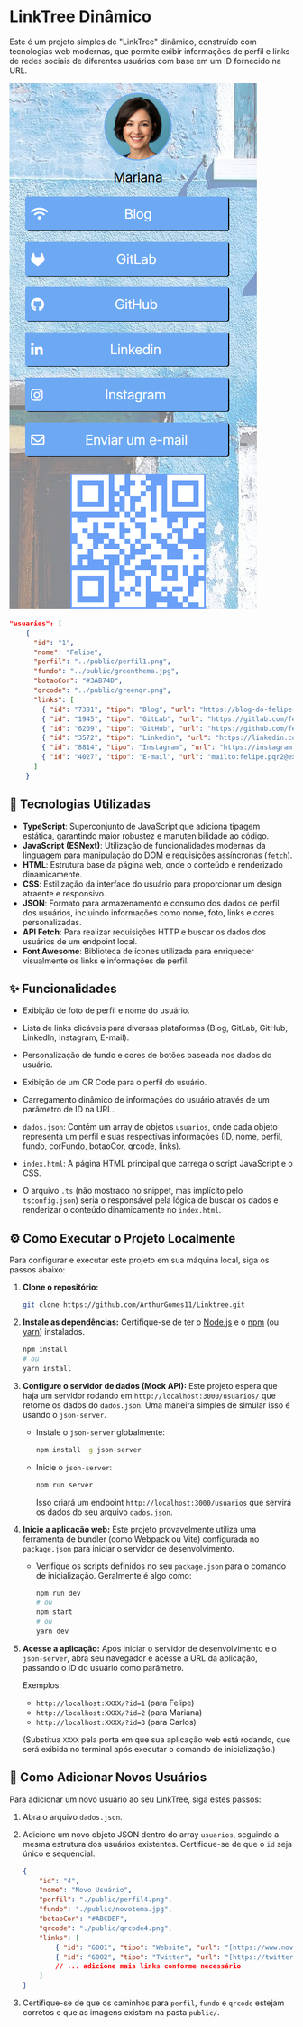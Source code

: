 # LinkTree Dinâmico

Este é um projeto simples de "LinkTree" dinâmico, construído com tecnologias web modernas, que permite exibir informações de perfil e links de redes sociais de diferentes usuários com base em um ID fornecido na URL.

![Mariana](./public/print.png)

```json
"usuarios": [
    {
      "id": "1",
      "nome": "Felipe",
      "perfil": "../public/perfil1.png",
      "fundo": "../public/greenthema.jpg",
      "botaoCor": "#3AB74D",
      "qrcode": "../public/greenqr.png",
      "links": [
        { "id": "7381", "tipo": "Blog", "url": "https://blog-do-felipe-abc123.com.br" },
        { "id": "1945", "tipo": "GitLab", "url": "https://gitlab.com/felipe-def456" },
        { "id": "6209", "tipo": "GitHub", "url": "https://github.com/felipe-ghi789" },
        { "id": "3572", "tipo": "Linkedin", "url": "https://linkedin.com/in/felipe-jkl0" },
        { "id": "8814", "tipo": "Instagram", "url": "https://instagram.com/felipe.mno1" },
        { "id": "4027", "tipo": "E-mail", "url": "mailto:felipe.pqr2@example.com" }
      ]
    }
```


## 🚀 Tecnologias Utilizadas

* **TypeScript**: Superconjunto de JavaScript que adiciona tipagem estática, garantindo maior robustez e manutenibilidade ao código.
* **JavaScript (ESNext)**: Utilização de funcionalidades modernas da linguagem para manipulação do DOM e requisições assíncronas (`fetch`).
* **HTML**: Estrutura base da página web, onde o conteúdo é renderizado dinamicamente.
* **CSS**: Estilização da interface do usuário para proporcionar um design atraente e responsivo.
* **JSON**: Formato para armazenamento e consumo dos dados de perfil dos usuários, incluindo informações como nome, foto, links e cores personalizadas.
* **API Fetch**: Para realizar requisições HTTP e buscar os dados dos usuários de um endpoint local.
* **Font Awesome**: Biblioteca de ícones utilizada para enriquecer visualmente os links e informações de perfil.

## ✨ Funcionalidades

* Exibição de foto de perfil e nome do usuário.
* Lista de links clicáveis para diversas plataformas (Blog, GitLab, GitHub, LinkedIn, Instagram, E-mail).
* Personalização de fundo e cores de botões baseada nos dados do usuário.
* Exibição de um QR Code para o perfil do usuário.
* Carregamento dinâmico de informações do usuário através de um parâmetro de ID na URL.


* `dados.json`: Contém um array de objetos `usuarios`, onde cada objeto representa um perfil e suas respectivas informações (ID, nome, perfil, fundo, corFundo, botaoCor, qrcode, links).
* `index.html`: A página HTML principal que carrega o script JavaScript e o CSS.
* O arquivo `.ts` (não mostrado no snippet, mas implícito pelo `tsconfig.json`) seria o responsável pela lógica de buscar os dados e renderizar o conteúdo dinamicamente no `index.html`.

## ⚙️ Como Executar o Projeto Localmente

Para configurar e executar este projeto em sua máquina local, siga os passos abaixo:

1.  **Clone o repositório:**

    ```bash
    git clone https://github.com/ArthurGomes11/Linktree.git
    ```

2.  **Instale as dependências:**
    Certifique-se de ter o [Node.js](https://nodejs.org/) e o [npm](https://www.npmjs.com/) (ou [yarn](https://yarnpkg.com/)) instalados.

    ```bash
    npm install
    # ou
    yarn install
    ```

3.  **Configure o servidor de dados (Mock API):**
    Este projeto espera que haja um servidor rodando em `http://localhost:3000/usuarios/` que retorne os dados do `dados.json`. Uma maneira simples de simular isso é usando o `json-server`.

    * Instale o `json-server` globalmente:
        ```bash
        npm install -g json-server
        ```
    * Inicie o `json-server`:
        ```bash
        npm run server
        ```
        Isso criará um endpoint `http://localhost:3000/usuarios` que servirá os dados do seu arquivo `dados.json`.

4.  **Inicie a aplicação web:**
    Este projeto provavelmente utiliza uma ferramenta de bundler (como Webpack ou Vite) configurada no `package.json` para iniciar o servidor de desenvolvimento.

    * Verifique os scripts definidos no seu `package.json` para o comando de inicialização. Geralmente é algo como:
        ```bash
        npm run dev
        # ou
        npm start
        # ou
        yarn dev
        ```

5.  **Acesse a aplicação:**
    Após iniciar o servidor de desenvolvimento e o `json-server`, abra seu navegador e acesse a URL da aplicação, passando o ID do usuário como parâmetro.

    Exemplos:
    * `http://localhost:XXXX/?id=1` (para Felipe)
    * `http://localhost:XXXX/?id=2` (para Mariana)
    * `http://localhost:XXXX/?id=3` (para Carlos)

    (Substitua `XXXX` pela porta em que sua aplicação web está rodando, que será exibida no terminal após executar o comando de inicialização.)

## 📝 Como Adicionar Novos Usuários

Para adicionar um novo usuário ao seu LinkTree, siga estes passos:

1.  Abra o arquivo `dados.json`.
2.  Adicione um novo objeto JSON dentro do array `usuarios`, seguindo a mesma estrutura dos usuários existentes. Certifique-se de que o `id` seja único e sequencial.

    ```json
    {
        "id": "4",
        "nome": "Novo Usuário",
        "perfil": "./public/perfil4.png",
        "fundo": "./public/novotema.jpg",
        "botaoCor": "#ABCDEF",
        "qrcode": "./public/qrcode4.png",
        "links": [
            { "id": "6001", "tipo": "Website", "url": "[https://www.novousuario.com](https://www.novousuario.com)" },
            { "id": "6002", "tipo": "Twitter", "url": "[https://twitter.com/novousuario](https://twitter.com/novousuario)" }
            // ... adicione mais links conforme necessário
        ]
    }
    ```

3.  Certifique-se de que os caminhos para `perfil`, `fundo` e `qrcode` estejam corretos e que as imagens existam na pasta `public/`.
